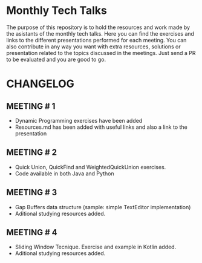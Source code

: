 # Monthly Tech Talks

The purpose of this repository is to hold the resources and work made by the asistants of the monthly tech talks. Here you can find the exercises and links to the different presentations performed for each meeting. You can also contribute in any way you want with extra resources, solutions or presentation related to the topics discussed in the meetings. Just send a PR to be evaluated and you are good to go.

# CHANGELOG  

## MEETING # 1
* Dynamic Programming exercises have been added
* Resources.md has been added with useful links and also a link to the presentation

## MEETING # 2
* Quick Union, QuickFind and WeightedQuickUnion exercises.
* Code available in both Java and Python

## MEETING # 3
* Gap Buffers data structure (sample: simple TextEditor implementation)
* Aditional studying resources added.

## MEETING # 4
* Sliding Window Tecnique. Exercise and example in Kotlin added.
* Aditional studying resources added.
